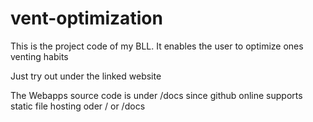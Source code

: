 # vent-optimization
This is the project code of my BLL. It enables the user to optimize ones venting habits

Just try out under the linked website

The Webapps source code is under /docs since github online supports static file hosting oder / or /docs
